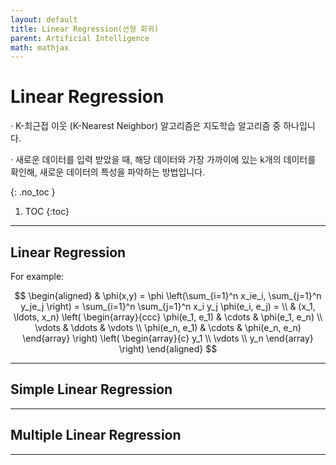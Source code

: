```yaml
---
layout: default
title: Linear Regression(선형 회귀)
parent: Artificial Intelligence
math: mathjax
---
```


# Linear Regression

· K-최근접 이웃 (K-Nearest Neighbor) 알고리즘은 지도학습 알고리즘 중 하나입니다.

· 새로운 데이터를 입력 받았을 때, 해당 데이터와 가장 가까이에 있는 k개의 데이터를 확인해, 새로운 데이터의 특성을 파악하는 방법입니다.

{: .no_toc }

1. TOC
{:toc}

---

## Linear Regression

For example:

$$
\begin{aligned}
  & \phi(x,y) = \phi \left(\sum_{i=1}^n x_ie_i, \sum_{j=1}^n y_je_j \right)
  = \sum_{i=1}^n \sum_{j=1}^n x_i y_j \phi(e_i, e_j) = \\
  & (x_1, \ldots, x_n) \left( \begin{array}{ccc}
      \phi(e_1, e_1) & \cdots & \phi(e_1, e_n) \\
      \vdots & \ddots & \vdots \\
      \phi(e_n, e_1) & \cdots & \phi(e_n, e_n)
    \end{array} \right)
  \left( \begin{array}{c}
      y_1 \\
      \vdots \\
      y_n
    \end{array} \right)
\end{aligned}
$$

---

## Simple Linear Regression

---

## Multiple Linear Regression

---